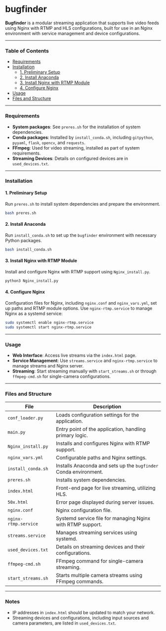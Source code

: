 
# bugfinder

**Bugfinder** is a modular streaming application that supports live video feeds using Nginx with RTMP and HLS configurations, built for use in an Nginx environment with service management and device configurations.

---

### Table of Contents

- [Requirements](#requirements)
- [Installation](#installation)
  - [1. Preliminary Setup](#1-preliminary-setup)
  - [2. Install Anaconda](#2-install-anaconda)
  - [3. Install Nginx with RTMP Module](#3-install-nginx-with-rtmp-module)
  - [4. Configure Nginx](#4-configure-nginx)
- [Usage](#usage)
- [Files and Structure](#files-and-structure)

---

### Requirements

- **System packages**: See `preres.sh` for the installation of system dependencies.
- **Conda packages**: Installed by `install_conda.sh`, including `gitpython`, `pyyaml`, `flask`, `opencv`, and `requests`.
- **FFmpeg**: Used for video streaming, installed as part of system requirements.
- **Streaming Devices**: Details on configured devices are in `used_devices.txt`.

---

### Installation

#### 1. Preliminary Setup

Run `preres.sh` to install system dependencies and prepare the environment.

```bash
bash preres.sh
```

#### 2. Install Anaconda

Run `install_conda.sh` to set up the `bugfinder` environment with necessary Python packages.

```bash
bash install_conda.sh
```

#### 3. Install Nginx with RTMP Module

Install and configure Nginx with RTMP support using `Nginx_install.py`.

```bash
python3 Nginx_install.py
```

#### 4. Configure Nginx

Configuration files for Nginx, including `nginx.conf` and `nginx_vars.yml`, set up paths and RTMP module options. Use `nginx-rtmp.service` to manage Nginx as a systemd service:

```bash
sudo systemctl enable nginx-rtmp.service
sudo systemctl start nginx-rtmp.service
```

---

### Usage

- **Web Interface**: Access live streams via the `index.html` page.
- **Service Management**: Use `streams.service` and `nginx-rtmp.service` to manage streams and Nginx server.
- **Streaming**: Start streaming manually with `start_streams.sh` or through `ffmpeg-cmd.sh` for single-camera configurations.

---

### Files and Structure

| File               | Description                                                                 |
|--------------------|-----------------------------------------------------------------------------|
| `conf_loader.py`   | Loads configuration settings for the application.                          |
| `main.py`          | Entry point of the application, handling primary logic.                    |
| `Nginx_install.py` | Installs and configures Nginx with RTMP support.                           |
| `nginx_vars.yml`   | Configurable paths and Nginx settings.                                      |
| `install_conda.sh` | Installs Anaconda and sets up the `bugfinder` Conda environment.           |
| `preres.sh`        | Installs system dependencies.                                              |
| `index.html`       | Front-end page for live streaming, utilizing HLS.                          |
| `50x.html`         | Error page displayed during server issues.                                 |
| `nginx.conf`       | Nginx configuration file.                                                  |
| `nginx-rtmp.service` | Systemd service file for managing Nginx with RTMP support.               |
| `streams.service`  | Manages streaming services using systemd.                                  |
| `used_devices.txt` | Details on streaming devices and their configurations.                     |
| `ffmpeg-cmd.sh`    | FFmpeg command for single-camera streaming.                                |
| `start_streams.sh` | Starts multiple camera streams using FFmpeg commands.                      |

---

### Notes

- IP addresses in `index.html` should be updated to match your network.
- Streaming devices and configurations, including input sources and camera parameters, are listed in `used_devices.txt`.

